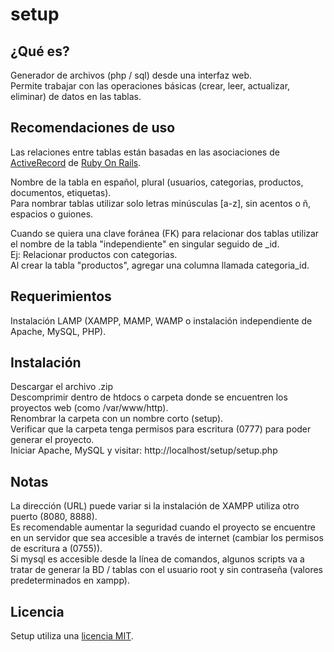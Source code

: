 setup
======

¿Qué es?
--------

Generador de archivos (php / sql) desde una interfaz web.  
Permite trabajar con las operaciones básicas (crear, leer, actualizar, eliminar) de datos en las tablas.  

Recomendaciones de uso
----------------------

Las relaciones entre tablas están basadas en las asociaciones de <a href='http://api.rubyonrails.org/classes/ActiveRecord/Associations/ClassMethods.html' target='_blank'>ActiveRecord</a> de <a href='http://www.rubyonrails.org'>Ruby On Rails</a>.  
  
Nombre de la tabla en español, plural (usuarios, categorias, productos, documentos, etiquetas).  
Para nombrar tablas utilizar solo letras minúsculas [a-z], sin acentos o ñ, espacios o guiones.  
  
Cuando se quiera una clave foránea (FK) para relacionar dos tablas utilizar el nombre de la tabla "independiente" en singular seguido de _id.  
Ej: Relacionar productos con categorias.  
Al crear la tabla "productos", agregar una columna llamada categoria\_id.  


Requerimientos
--------------

Instalación LAMP (XAMPP, MAMP, WAMP o instalación independiente de Apache, MySQL, PHP).

Instalación
--------------

Descargar el archivo .zip  
Descomprimir dentro de htdocs o carpeta donde se encuentren los proyectos web (como /var/www/http).  
Renombrar la carpeta con un nombre corto (setup).  
Verificar que la carpeta tenga permisos para escritura (0777) para poder generar el proyecto.  
Iniciar Apache, MySQL y visitar: http://localhost/setup/setup.php  

Notas
-----

La dirección (URL) puede variar si la instalación de XAMPP utiliza otro puerto (8080, 8888).   
Es recomendable aumentar la seguridad cuando el proyecto se encuentre en un servidor que sea accesible a través de internet (cambiar los permisos de escritura a (0755)).  
Si mysql es accesible desde la línea de comandos, algunos scripts va a tratar de generar la BD / tablas con el usuario root y sin contraseña (valores predeterminados en xampp).  

Licencia
--------

Setup utiliza una <a href='http://www.opensource.org/licenses/MIT' target='_blank'>licencia MIT</a>.

